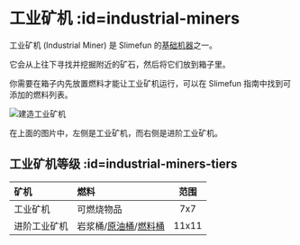 # 工业矿机 :id=industrial-miners

工业矿机 (Industrial Miner) 是 Slimefun 的[基础机器](/Basic-Machines)之一。

它会从上往下寻找并挖掘附近的矿石，然后将它们放到箱子里。

你需要在箱子内先放置燃料才能让工业矿机运行，可以在 Slimefun 指南中找到可添加的燃料列表。

![建造工业矿机](https://cdn.jsdelivr.net/gh/Slimefun/Wiki@master/images/multiblock-industrial-miners.png ':size=50%')

在上面的图片中，左侧是工业矿机，而右侧是进阶工业矿机。

## 工业矿机等级 :id=industrial-miners-tiers

| 矿机          | 燃料                | 范围   |
| :----------- | :------------------ | :---: |
| 工业矿机       | 可燃烧物品           | 7x7   |
| 进阶工业矿机    | 岩浆桶/[原油桶](/Bucket-of-Oil)/[燃料桶](/Bucket-of-Fuel)  | 11x11 |

